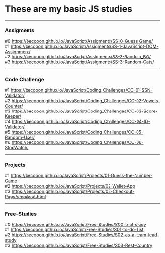 # These are my basic JS studies
------------------------------------------------------------
### Assigments ###
#0  https://becooon.github.io/JavaScript/Assigments/SS-0-Guess_Game/ <br>
#1  https://becooon.github.io/JavaScript/Assigments/SS-1-JavaScript-DOM-Assignment/ <br>
#2  https://becooon.github.io/JavaScript/Assigments/SS-2-Random_BG/ <br>
#3  https://becooon.github.io/JavaScript/Assigments/SS-3-Random-Cats/ <br>

------------------------------------------------------------
### Code Challenge ###
#1 https://becooon.github.io/JavaScript/Coding_Challenges/CC-01-SSN-Validator/ <br>
#2 https://becooon.github.io/JavaScript/Coding_Challenges/CC-02-Vowels-Counter/ <br>
#3 https://becooon.github.io/JavaScript/Coding_Challenges/CC-03-Score-Keeper/ <br>
#4 https://becooon.github.io/JavaScript/Coding_Challenges/CC-04-ID-Validator/ <br>
#5 https://becooon.github.io/JavaScript/Coding_Challenges/CC-05-Random-User/ <br>
#6 https://becooon.github.io/JavaScript/Coding_Challenges/CC-06-StopWatch/ <br>


------------------------------------------------------------
### Projects ###
#1 https://becooon.github.io/JavaScript/Projects/01-Guess-the-Number-Game <br>
#2 https://becooon.github.io/JavaScript/Projects/02-Wallet-App <br>
#3 https://becooon.github.io/JavaScript/Projects/03-Checkout-Page/checkout.html <br>


------------------------------------------------------------
### Free-Studies ###
#0 https://becooon.github.io/JavaScript/Free-Studies/S00-trial-study <br>
#1 https://becooon.github.io/JavaScript/Free-Studies/S01-to-do-List <br>
#2 https://becooon.github.io/JavaScript/Free-Studies/S02-as-a-team-lead-study <br>
#3 https://becooon.github.io/JavaScript/Free-Studies/S03-Rest-Country <br>

